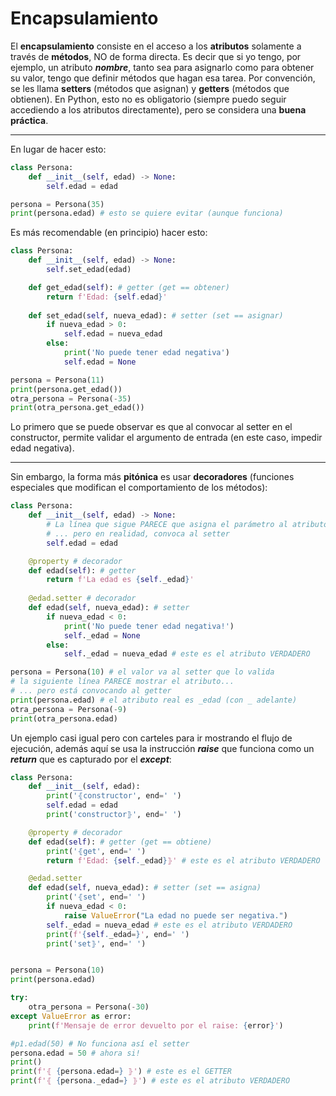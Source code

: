 # **Encapsulamiento**

El **encapsulamiento** consiste en el acceso a los **atributos** solamente a través de **métodos**, NO de forma directa. Es decir que si yo tengo, por ejemplo, un atributo ***nombre***, tanto sea para asignarlo como para obtener su valor, tengo que definir métodos que hagan esa tarea. Por convención, se les llama **setters** (métodos que asignan) y **getters** (métodos que obtienen).
En Python, esto no es obligatorio (siempre puedo seguir accediendo a los atributos directamente), pero se considera una **buena práctica**.

---

En lugar de hacer esto:

``` py
class Persona:
    def __init__(self, edad) -> None:
        self.edad = edad

persona = Persona(35)
print(persona.edad) # esto se quiere evitar (aunque funciona)

```

Es más recomendable (en principio) hacer esto:

``` py
class Persona:
    def __init__(self, edad) -> None:
        self.set_edad(edad)

    def get_edad(self): # getter (get == obtener)
        return f'Edad: {self.edad}'
    
    def set_edad(self, nueva_edad): # setter (set == asignar)
        if nueva_edad > 0:
            self.edad = nueva_edad
        else:
            print('No puede tener edad negativa')
            self.edad = None

persona = Persona(11)
print(persona.get_edad())
otra_persona = Persona(-35)
print(otra_persona.get_edad())

```

Lo primero que se puede observar es que al convocar al setter en el constructor, permite validar el argumento de entrada (en este caso, impedir edad negativa).

---

Sin embargo, la forma más **pitónica** es usar **decoradores** (funciones especiales que modifican el comportamiento de los métodos):

``` py
class Persona:
    def __init__(self, edad) -> None:
        # La línea que sigue PARECE que asigna el parámetro al atributo...
        # ... pero en realidad, convoca al setter
        self.edad = edad

    @property # decorador
    def edad(self): # getter
        return f'La edad es {self._edad}'
    
    @edad.setter # decorador
    def edad(self, nueva_edad): # setter
        if nueva_edad < 0:
            print('No puede tener edad negativa!')
            self._edad = None
        else:
            self._edad = nueva_edad # este es el atributo VERDADERO

persona = Persona(10) # el valor va al setter que lo valida
# la siguiente línea PARECE mostrar el atributo...
# ... pero está convocando al getter
print(persona.edad) # el atributo real es _edad (con _ adelante)
otra_persona = Persona(-9)
print(otra_persona.edad)
```

Un ejemplo casi igual pero con carteles para ir mostrando el flujo de ejecución, además aquí se usa la instrucción ***raise*** que funciona como un ***return*** que es capturado por el ***except***:

``` py
class Persona:
    def __init__(self, edad):
        print('⦃constructor', end=' ')
        self.edad = edad
        print('constructor⦄', end=' ')

    @property # decorador 
    def edad(self): # getter (get == obtiene)
        print('⦃get', end=' ')
        return f'Edad: {self._edad}⦄' # este es el atributo VERDADERO

    @edad.setter 
    def edad(self, nueva_edad): # setter (set == asigna)
        print('⦃set', end=' ')
        if nueva_edad < 0:
            raise ValueError("La edad no puede ser negativa.")
        self._edad = nueva_edad # este es el atributo VERDADERO
        print(f'{self._edad=}', end=' ')
        print('set⦄', end=' ')


persona = Persona(10)
print(persona.edad)

try:
    otra_persona = Persona(-30)
except ValueError as error:
    print(f'Mensaje de error devuelto por el raise: {error}')

#p1.edad(50) # No funciona así el setter
persona.edad = 50 # ahora si!
print()
print(f'⦃ {persona.edad=} ⦄') # este es el GETTER
print(f'⦃ {persona._edad=} ⦄') # este es el atributo VERDADERO

```
